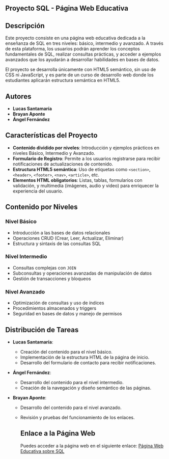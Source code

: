 ## Proyecto SQL - Página Web Educativa

## Descripción
Este proyecto consiste en una página web educativa dedicada a la enseñanza de SQL en tres niveles: básico, intermedio y avanzado. 
A través de esta plataforma, los usuarios podrán aprender los conceptos fundamentales de SQL, realizar consultas prácticas, y acceder a ejemplos avanzados 
que los ayudarán a desarrollar habilidades en bases de datos.

El proyecto se desarrolla únicamente con HTML5 semántico, sin uso de CSS ni JavaScript, y es parte de un curso de desarrollo web donde los estudiantes 
aplicarán estructura semántica en HTML5.

## Autores
- **Lucas Santamaría**
- **Brayan Aponte**
- **Ángel Fernández**

## Características del Proyecto
- **Contenido dividido por niveles**: Introducción y ejemplos prácticos en niveles Básico, Intermedio y Avanzado.
- **Formulario de Registro**: Permite a los usuarios registrarse para recibir notificaciones de actualizaciones de contenido.
- **Estructura HTML5 semántica**: Uso de etiquetas como `<section>`, `<header>`, `<footer>`, `<nav>`, `<article>`, etc.
- **Elementos HTML obligatorios**: Listas, tablas, formularios con validación, y multimedia (imágenes, audio y video) para enriquecer la experiencia del usuario.

## Contenido por Niveles

### Nivel Básico
- Introducción a las bases de datos relacionales
- Operaciones CRUD (Crear, Leer, Actualizar, Eliminar)
- Estructura y sintaxis de las consultas SQL

### Nivel Intermedio
- Consultas complejas con `JOIN`
- Subconsultas y operaciones avanzadas de manipulación de datos
- Gestión de transacciones y bloqueos

### Nivel Avanzado
- Optimización de consultas y uso de índices
- Procedimientos almacenados y triggers
- Seguridad en bases de datos y manejo de permisos

## Distribución de Tareas
- **Lucas Santamaría**:
  - Creación del contenido para el nivel básico.
  - Implementación de la estructura HTML de la página de inicio.
  - Desarrollo del formulario de contacto para recibir notificaciones.

- **Ángel Fernández**:
  - Desarrollo del contenido para el nivel intermedio.
  - Creación de la navegación y diseño semántico de las páginas.

- **Brayan Aponte**:
  - Desarrollo del contenido para el nivel avanzado.
  - Revisión y pruebas del funcionamiento de los enlaces.

    ## Enlace a la Página Web
    Puedes acceder a la página web en el siguiente enlace: [Página Web Educativa sobre SQL]( https://lucas-santamaria-create.github.io/-Creaci-n-Sitio-Aplicaci-n-Web-con-HTML5-Sem-ntico/)


